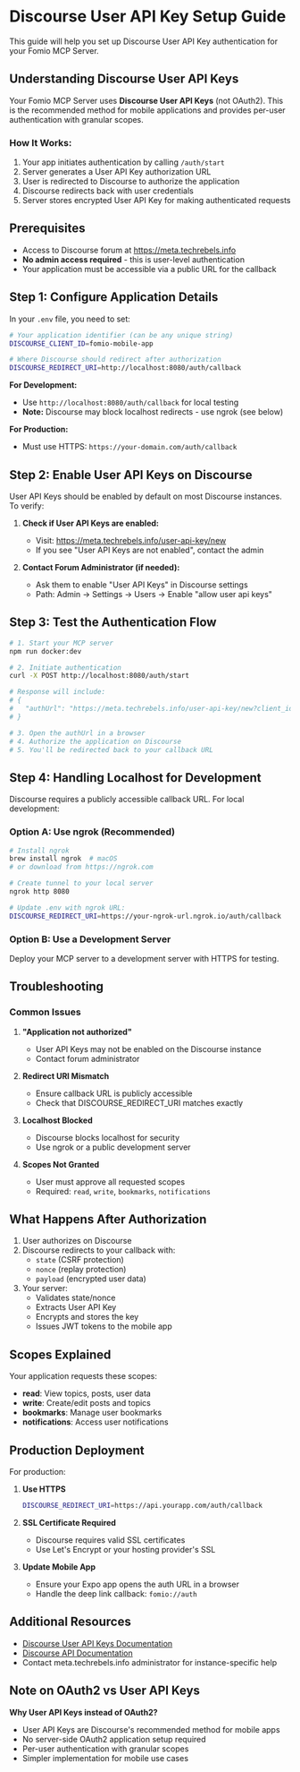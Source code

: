 # Discourse User API Key Setup Guide

This guide will help you set up Discourse User API Key authentication for your Fomio MCP Server.

## Understanding Discourse User API Keys

Your Fomio MCP Server uses **Discourse User API Keys** (not OAuth2). This is the recommended method for mobile applications and provides per-user authentication with granular scopes.

### How It Works:

1. Your app initiates authentication by calling `/auth/start`
2. Server generates a User API Key authorization URL
3. User is redirected to Discourse to authorize the application
4. Discourse redirects back with user credentials
5. Server stores encrypted User API Key for making authenticated requests

## Prerequisites

- Access to Discourse forum at https://meta.techrebels.info
- **No admin access required** - this is user-level authentication
- Your application must be accessible via a public URL for the callback

## Step 1: Configure Application Details

In your `.env` file, you need to set:

```bash
# Your application identifier (can be any unique string)
DISCOURSE_CLIENT_ID=fomio-mobile-app

# Where Discourse should redirect after authorization
DISCOURSE_REDIRECT_URI=http://localhost:8080/auth/callback
```

**For Development:**

- Use `http://localhost:8080/auth/callback` for local testing
- **Note:** Discourse may block localhost redirects - use ngrok (see below)

**For Production:**

- Must use HTTPS: `https://your-domain.com/auth/callback`

## Step 2: Enable User API Keys on Discourse

User API Keys should be enabled by default on most Discourse instances. To verify:

1. **Check if User API Keys are enabled:**
   - Visit: https://meta.techrebels.info/user-api-key/new
   - If you see "User API Keys are not enabled", contact the admin

2. **Contact Forum Administrator (if needed):**
   - Ask them to enable "User API Keys" in Discourse settings
   - Path: Admin → Settings → Users → Enable "allow user api keys"

## Step 3: Test the Authentication Flow

```bash
# 1. Start your MCP server
npm run docker:dev

# 2. Initiate authentication
curl -X POST http://localhost:8080/auth/start

# Response will include:
# {
#   "authUrl": "https://meta.techrebels.info/user-api-key/new?client_id=..."
# }

# 3. Open the authUrl in a browser
# 4. Authorize the application on Discourse
# 5. You'll be redirected back to your callback URL
```

## Step 4: Handling Localhost for Development

Discourse requires a publicly accessible callback URL. For local development:

### Option A: Use ngrok (Recommended)

```bash
# Install ngrok
brew install ngrok  # macOS
# or download from https://ngrok.com

# Create tunnel to your local server
ngrok http 8080

# Update .env with ngrok URL:
DISCOURSE_REDIRECT_URI=https://your-ngrok-url.ngrok.io/auth/callback
```

### Option B: Use a Development Server

Deploy your MCP server to a development server with HTTPS for testing.

## Troubleshooting

### Common Issues

1. **"Application not authorized"**
   - User API Keys may not be enabled on the Discourse instance
   - Contact forum administrator

2. **Redirect URI Mismatch**
   - Ensure callback URL is publicly accessible
   - Check that DISCOURSE_REDIRECT_URI matches exactly

3. **Localhost Blocked**
   - Discourse blocks localhost for security
   - Use ngrok or a public development server

4. **Scopes Not Granted**
   - User must approve all requested scopes
   - Required: `read`, `write`, `bookmarks`, `notifications`

## What Happens After Authorization

1. User authorizes on Discourse
2. Discourse redirects to your callback with:
   - `state` (CSRF protection)
   - `nonce` (replay protection)
   - `payload` (encrypted user data)
3. Your server:
   - Validates state/nonce
   - Extracts User API Key
   - Encrypts and stores the key
   - Issues JWT tokens to the mobile app

## Scopes Explained

Your application requests these scopes:

- **read**: View topics, posts, user data
- **write**: Create/edit posts and topics
- **bookmarks**: Manage user bookmarks
- **notifications**: Access user notifications

## Production Deployment

For production:

1. **Use HTTPS**

   ```bash
   DISCOURSE_REDIRECT_URI=https://api.yourapp.com/auth/callback
   ```

2. **SSL Certificate Required**
   - Discourse requires valid SSL certificates
   - Use Let's Encrypt or your hosting provider's SSL

3. **Update Mobile App**
   - Ensure your Expo app opens the auth URL in a browser
   - Handle the deep link callback: `fomio://auth`

## Additional Resources

- [Discourse User API Keys Documentation](https://meta.discourse.org/t/user-api-keys-specification/48536)
- [Discourse API Documentation](https://docs.discourse.org/)
- Contact meta.techrebels.info administrator for instance-specific help

## Note on OAuth2 vs User API Keys

**Why User API Keys instead of OAuth2?**

- User API Keys are Discourse's recommended method for mobile apps
- No server-side OAuth2 application setup required
- Per-user authentication with granular scopes
- Simpler implementation for mobile use cases

